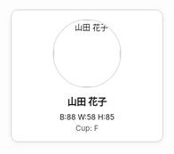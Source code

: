 <!DOCTYPE html>
<html lang="ja">
<head>
  <meta charset="UTF-8">
  <title>アイドルプロフィールカード</title>
  <style>
    .idol-card {
      width: 240px;
      border: 1px solid #ccc;
      border-radius: 12px;
      box-shadow: 0 2px 8px rgba(0,0,0,0.07);
      padding: 16px;
      text-align: center;
      background: #fff;
      margin: 20px auto;
    }
    .idol-photo {
      width: 120px;
      height: 120px;
      object-fit: cover;
      border-radius: 50%;
      margin-bottom: 12px;
      border: 2px solid #e3e3e3;
    }
    .idol-name {
      font-size: 1.2em;
      font-weight: bold;
      margin-bottom: 8px;
    }
    .idol-size {
      font-size: 0.95em;
      margin-bottom: 4px;
    }
    .idol-cup {
      font-size: 0.95em;
      color: #555;
    }
  </style>
</head>
<body>
  <div class="idol-card">
    <img class="idol-photo" src="https://example.com/photos/hanako.jpg" alt="山田 花子">
    <div class="idol-name">山田 花子</div>
    <div class="idol-size">B:88 W:58 H:85</div>
    <div class="idol-cup">Cup: F</div>
  </div>
</body>
</html>
